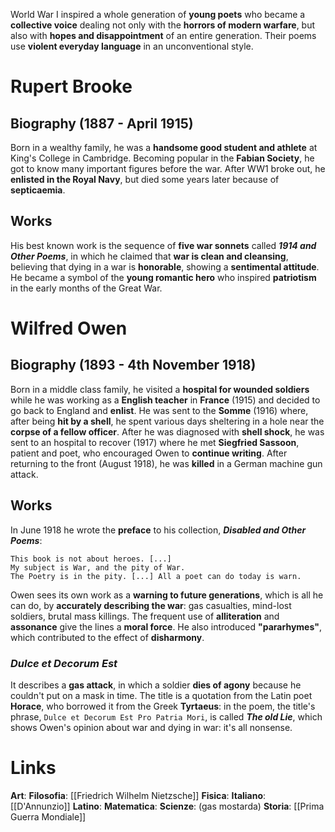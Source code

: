 World War I inspired a whole generation of **young poets** who became a **collective voice** dealing not only with the **horrors of modern warfare**, but also with **hopes and disappointment** of an entire generation. Their poems use **violent everyday language** in an unconventional style.
# Rupert Brooke
## Biography (1887 - April 1915)
Born in a wealthy family, he was a **handsome good student and athlete** at King's College in Cambridge. Becoming popular in the **Fabian Society**, he got to know many important figures before the war. After WW1 broke out, he **enlisted in the Royal Navy**, but died some years later because of **septicaemia**.
## Works
His best known work is the sequence of **five war sonnets** called ***1914 and Other Poems***, in which he claimed that **war is clean and cleansing**, believing that dying in a war is **honorable**, showing a **sentimental attitude**. He became a symbol of the **young romantic hero** who inspired **patriotism** in the early months of the Great War.
# Wilfred Owen
## Biography (1893 - 4th November 1918)
Born in a middle class family, he visited a **hospital for wounded soldiers** while he was working as a **English teacher** in **France** (1915) and decided to go back to England and **enlist**. He was sent to the **Somme** (1916) where, after being **hit by a shell**, he spent various days sheltering in a hole near the **corpse of a fellow officer**. After he was diagnosed with **shell shock**, he was sent to an hospital to recover (1917) where he met **Siegfried Sassoon**, patient and poet, who encouraged Owen to **continue writing**. After returning to the front (August 1918), he was **killed** in a German machine gun attack.
## Works
In June 1918 he wrote the **preface** to his collection, ***Disabled and Other Poems***:
```
This book is not about heroes. [...]
My subject is War, and the pity of War.
The Poetry is in the pity. [...] All a poet can do today is warn.
```
Owen sees its own work as a **warning to future generations**, which is all he can do, by **accurately describing the war**: gas casualties, mind-lost soldiers, brutal mass killings. The frequent use of **alliteration** and **assonance** give the lines a **moral force**. He also introduced **"pararhymes"**, which contributed to the effect of **disharmony**.
### *Dulce et Decorum Est*
It describes a **gas attack**, in which a soldier **dies of agony** because he couldn't put on a mask in time. The title is a quotation from the Latin poet **Horace**, who borrowed it from the Greek **Tyrtaeus**: in the poem, the title's phrase, `Dulce et Decorum Est Pro Patria Mori`, is called ***The old Lie***, which shows Owen's opinion about war and dying in war: it's all nonsense.
# Links
**Art**: 
**Filosofia**: [[Friedrich Wilhelm Nietzsche]]
**Fisica**: 
**Italiano**: [[D'Annunzio]]
**Latino**: 
**Matematica**: 
**Scienze**: (gas mostarda)
**Storia**: [[Prima Guerra Mondiale]]
